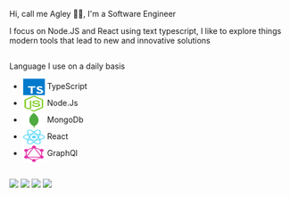 Hi, call me Agley 👋😀, I'm a Software Engineer


I focus on Node.JS and React using text typescript, I like to explore things modern tools that lead to new and innovative solutions
<!-- 
<div>
  <a href="https://github.com/rafaballerini">
  <img height="180em" src="https://github-readme-stats.vercel.app/api?username=agleymelo&show_icons=true&theme=dark&include_all_commits=true&count_private=true"/>
  <img height="180em" src="https://github-readme-stats.vercel.app/api/top-langs/?username=agleymelo&layout=compact&langs_count=7&theme=dark"/>
</div> -->

##

Language I use on a daily basis

  - <img align="center" alt="Agley-Ts" height="30" width="40" src="https://raw.githubusercontent.com/devicons/devicon/master/icons/typescript/typescript-plain.svg"> TypeScript
  - <img align="center" alt="Node-Ts" height="30" width="40" src="https://raw.githubusercontent.com/devicons/devicon/master/icons/nodejs/nodejs-plain.svg"> Node.Js
  - <img align="center" alt="Mongo-Ts" height="30" width="40" src="https://raw.githubusercontent.com/devicons/devicon/master/icons/mongodb/mongodb-plain.svg"> MongoDb
  - <img align="center" alt="React-Ts" height="30" width="40" src="https://raw.githubusercontent.com/devicons/devicon/master/icons/react/react-original.svg"> React
  - <img align="center" alt="Graphql-Ts" height="30" width="40" src="https://raw.githubusercontent.com/devicons/devicon/master/icons/graphql/graphql-plain.svg"> GraphQl

##

<div>
  <a href="https://www.linkedin.com/in/agleylson" target="_blank"></a><img src="https://img.shields.io/badge/LinkedIn-0077B5?style=for-the-badge&logo=linkedin&logoColor=white" />
  <a href="mailto:agleylson1997@gmail.com"></a><img src="https://img.shields.io/badge/Gmail-D14836?style=for-the-badge&logo=gmail&logoColor=white" />
  <a href="https://twitter.com/agleyx" target="_blank"></a><img src="https://img.shields.io/badge/Twitter-1DA1F2?style=for-the-badge&logo=twitter&logoColor=white" />
  <a href="https://twitch.tv/agleyx" target="_blank"></a><img src="https://img.shields.io/badge/Twitch-9146FF?style=for-the-badge&logo=twitch&logoColor=white" />
  
  
</div>
